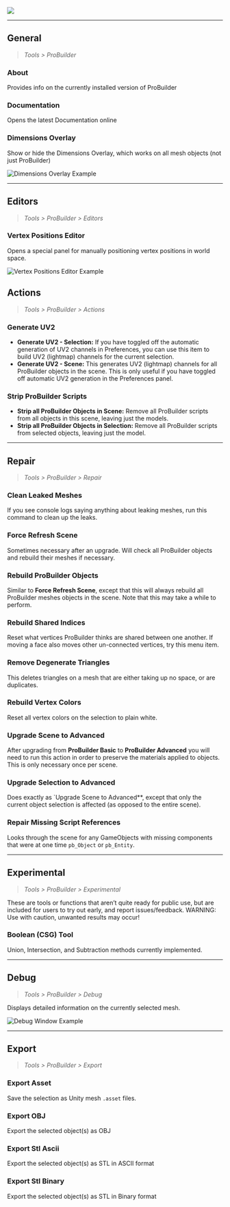 ﻿<div class="site"><a href="https://youtu.be/Ta3HkV_qHTc"><img src="../images/VidLink_GettingStarted_Slim.png"></a></div>

---

## General

> *Tools > ProBuilder*

### About
Provides info on the currently installed version of ProBuilder

### Documentation
Opens the latest Documentation online

### Dimensions Overlay
Show or hide the Dimensions Overlay, which works on all mesh objects  (not just ProBuilder)

![Dimensions Overlay Example](../images/DimensionsOverlay_Example.png)

---

## Editors

> *Tools > ProBuilder > Editors*

### Vertex Positions Editor

Opens a special panel for manually positioning vertex positions in world space.

![Vertex Positions Editor Example](../images/VertexPositionsEditor_Example.png)

## Actions

> *Tools > ProBuilder > Actions*

### Generate UV2
- **Generate UV2 - Selection:** If you have toggled off the automatic generation of UV2 channels in Preferences, you can use this item to build UV2 (lightmap) channels for the current selection.
- **Generate UV2 - Scene:** This generates UV2 (lightmap) channels for all ProBuilder objects in the scene. This is only useful if you have toggled off automatic UV2 generation in the Preferences panel.

### Strip ProBuilder Scripts
- **Strip all ProBuilder Objects in Scene:** Remove all ProBuilder scripts from all objects in this scene, leaving just the models.
- **Strip all ProBuilder Objects in Selection:** Remove all ProBuilder scripts from selected objects, leaving just the model.

---

## Repair

> *Tools > ProBuilder > Repair*

### Clean Leaked Meshes
If you see console logs saying anything about leaking meshes, run this command to clean up the leaks.

### Force Refresh Scene
Sometimes necessary after an upgrade. Will check all ProBuilder objects and rebuild their meshes if necessary.

### Rebuild ProBuilder Objects
Similar to **Force Refresh Scene**, except that this will always rebuild all ProBuilder meshes objects in the scene. Note that this may take a while to perform.

### Rebuild Shared Indices
Reset what vertices ProBuilder thinks are shared between one another. If moving a face also moves other un-connected vertices, try this menu item.

### Remove Degenerate Triangles
This deletes triangles on a mesh that are either taking up no space, or are duplicates.

### Rebuild Vertex Colors
Reset all vertex colors on the selection to plain white.

### Upgrade Scene to Advanced
After upgrading from **ProBuilder Basic** to **ProBuilder Advanced** you will need to run this action in order to preserve the materials applied to objects. This is only necessary once per scene.

### Upgrade Selection to Advanced
Does exactly as `Upgrade Scene to Advanced**, except that only the current object selection is affected (as opposed to the entire scene).

### Repair Missing Script References
Looks through the scene for any GameObjects with missing components that were at one time `pb_Object` or `pb_Entity`.

---

## Experimental

> *Tools > ProBuilder > Experimental*

These are tools or functions that aren’t quite ready for public use, but are included for users to try out early, and report issues/feedback. WARNING: Use with caution, unwanted results may occur!

### Boolean (CSG) Tool

Union, Intersection, and Subtraction methods currently implemented.

---

## Debug

> *Tools > ProBuilder > Debug*

Displays detailed information on the currently selected mesh.

![Debug Window Example](../images/DebugWindow_Example.png)

---

## Export

> *Tools > ProBuilder > Export*

### Export Asset
Save the selection as Unity mesh `.asset` files.

### Export OBJ
Export the selected object(s) as OBJ

### Export Stl Ascii
Export the selected object(s) as STL in ASCII format

### Export Stl Binary
Export the selected object(s) as STL in Binary format
